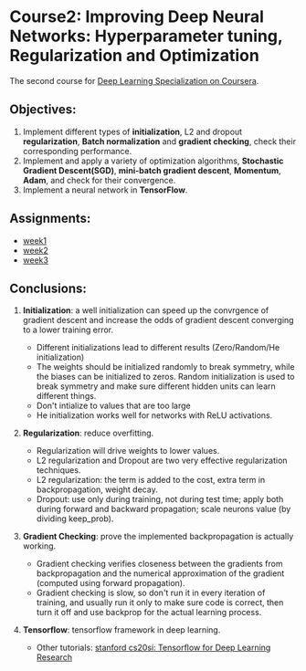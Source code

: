 # Course2: Improving Deep Neural Networks: Hyperparameter tuning, Regularization and Optimization
The second course for [Deep Learning Specialization on Coursera](https://www.coursera.org/specializations/deep-learning).


## Objectives:

1. Implement different types of **initialization**, L2 and dropout **regularization**, **Batch normalization** and **gradient checking**, check their corresponding performance.
2. Implement and apply a variety of optimization algorithms, **Stochastic Gradient Descent(SGD)**, **mini-batch gradient descent**, **Momentum**, **Adam**, and check for their convergence. 
3. Implement a neural network in **TensorFlow**. 

## Assignments:

* [week1](https://github.com/zyunsg/deep-learning/tree/master/course2/week1) 
* [week2](https://github.com/zyunsg/deep-learning/tree/master/course2/week2)
* [week3](https://github.com/zyunsg/deep-learning/tree/master/course2/week3)

## Conclusions:

1. **Initialization**: a well initialization can speed up the convrgence of gradient descent and increase the odds of gradient descent converging to a lower training error.
   * Different initializations lead to different results (Zero/Random/He initialization)
   * The weights should be initialized randomly to break symmetry, while the biases can be initialized to zeros. Random initialization is used to break symmetry and make sure different hidden units can learn different things.
   * Don't intialize to values that are too large
   * He initialization works well for networks with ReLU activations. 
2. **Regularization**: reduce overfitting.
   * Regularization will drive weights to lower values.
   * L2 regularization and Dropout are two very effective regularization techniques.
   * L2 regularization: the term is added to the cost, extra term in backpropagation, weight decay.
   * Dropout: use only during training, not during test time; apply both during forward and backward propagation; scale neurons value (by dividing keep_prob).

3. **Gradient Checking**: prove the implemented backpropagation is actually working.
   * Gradient checking verifies closeness between the gradients from backpropagation and the numerical approximation of the gradient (computed using forward propagation).
   * Gradient checking is slow, so don't run it in every iteration of training, and usually run it only to make sure code is correct, then turn it off and use backprop for the actual learning process.

4. **Tensorflow**: tensorflow framework in deep learning.
   * Other tutorials: [stanford cs20si: Tensorflow for Deep Learning Research](https://web.stanford.edu/class/cs20si/)



